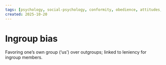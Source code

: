 ```yaml
---
tags: [psychology, social-psychology, conformity, obedience, attitudes, attribution, prejudice, aggression, prosocial]
created: 2025-10-20
---
```

# Ingroup bias

Favoring one’s own group (‘us’) over outgroups; linked to leniency for ingroup members.
